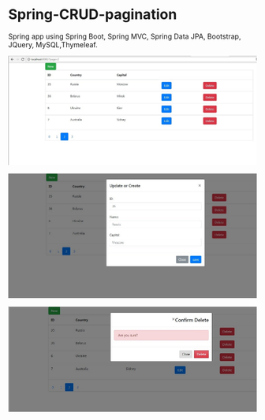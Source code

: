 # Spring-CRUD-pagination 

Spring app using Spring Boot, Spring MVC, Spring Data JPA, Bootstrap, JQuery, MySQL,Thymeleaf.


![Screenshot](main.jpg)


![Screenshot](edit.jpg)


![Screenshot](delete.jpg)
